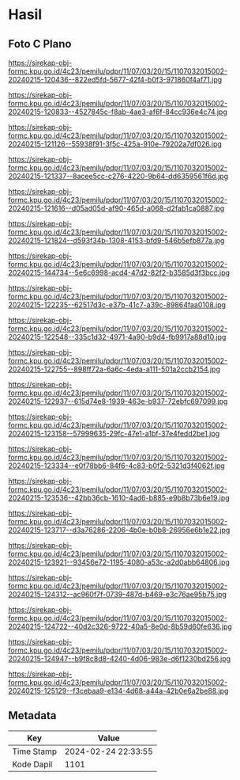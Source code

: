 # Hasil

## Foto C Plano

https://sirekap-obj-formc.kpu.go.id/4c23/pemilu/pdpr/11/07/03/20/15/1107032015002-20240215-120436--822ed5fd-5677-42f4-b0f3-971860f4af71.jpg

https://sirekap-obj-formc.kpu.go.id/4c23/pemilu/pdpr/11/07/03/20/15/1107032015002-20240215-120833--4527845c-f8ab-4ae3-af6f-84cc936e4c74.jpg

https://sirekap-obj-formc.kpu.go.id/4c23/pemilu/pdpr/11/07/03/20/15/1107032015002-20240215-121126--55938f91-3f5c-425a-910e-79202a7df026.jpg

https://sirekap-obj-formc.kpu.go.id/4c23/pemilu/pdpr/11/07/03/20/15/1107032015002-20240215-121337--8acee5cc-c276-4220-9b64-dd6359561f6d.jpg

https://sirekap-obj-formc.kpu.go.id/4c23/pemilu/pdpr/11/07/03/20/15/1107032015002-20240215-121616--d05ad05d-af90-465d-a068-d2fab1ca0887.jpg

https://sirekap-obj-formc.kpu.go.id/4c23/pemilu/pdpr/11/07/03/20/15/1107032015002-20240215-121824--d593f34b-1308-4153-bfd9-546b5efb877a.jpg

https://sirekap-obj-formc.kpu.go.id/4c23/pemilu/pdpr/11/07/03/20/15/1107032015002-20240215-144734--5e6c6998-acd4-47d2-82f2-b3585d3f3bcc.jpg

https://sirekap-obj-formc.kpu.go.id/4c23/pemilu/pdpr/11/07/03/20/15/1107032015002-20240215-122235--62517d3c-e37b-41c7-a39c-89864faa0108.jpg

https://sirekap-obj-formc.kpu.go.id/4c23/pemilu/pdpr/11/07/03/20/15/1107032015002-20240215-122548--335c1d32-4971-4a90-b9d4-fb9917a88d10.jpg

https://sirekap-obj-formc.kpu.go.id/4c23/pemilu/pdpr/11/07/03/20/15/1107032015002-20240215-122755--898ff72a-6a6c-4eda-a111-501a2ccb2154.jpg

https://sirekap-obj-formc.kpu.go.id/4c23/pemilu/pdpr/11/07/03/20/15/1107032015002-20240215-122937--615d74e8-1939-463e-b937-72ebfc697099.jpg

https://sirekap-obj-formc.kpu.go.id/4c23/pemilu/pdpr/11/07/03/20/15/1107032015002-20240215-123158--57999635-29fc-47e1-a1bf-37e4fedd2be1.jpg

https://sirekap-obj-formc.kpu.go.id/4c23/pemilu/pdpr/11/07/03/20/15/1107032015002-20240215-123334--e0f78bb6-84f6-4c83-b0f2-5321d3f4062f.jpg

https://sirekap-obj-formc.kpu.go.id/4c23/pemilu/pdpr/11/07/03/20/15/1107032015002-20240215-123536--42bb36cb-1610-4ad6-b885-e9b8b73b6e19.jpg

https://sirekap-obj-formc.kpu.go.id/4c23/pemilu/pdpr/11/07/03/20/15/1107032015002-20240215-123717--d3a76286-2206-4b0e-b0b8-26956e6b1e22.jpg

https://sirekap-obj-formc.kpu.go.id/4c23/pemilu/pdpr/11/07/03/20/15/1107032015002-20240215-123921--93456e72-1195-4080-a53c-a2d0abb64806.jpg

https://sirekap-obj-formc.kpu.go.id/4c23/pemilu/pdpr/11/07/03/20/15/1107032015002-20240215-124312--ac960f7f-0739-487d-b469-e3c76ae95b75.jpg

https://sirekap-obj-formc.kpu.go.id/4c23/pemilu/pdpr/11/07/03/20/15/1107032015002-20240215-124722--40d2c326-9722-40a5-8e0d-8b59d60fe636.jpg

https://sirekap-obj-formc.kpu.go.id/4c23/pemilu/pdpr/11/07/03/20/15/1107032015002-20240215-124947--b9f8c8d8-4240-4d06-983e-d6f1230bd256.jpg

https://sirekap-obj-formc.kpu.go.id/4c23/pemilu/pdpr/11/07/03/20/15/1107032015002-20240215-125129--f3cebaa9-e134-4d68-a44a-42b0e6a2be88.jpg


## Metadata

| Key        | Value               |
| ---------- | ------------------- |
| Time Stamp | 2024-02-24 22:33:55 |
| Kode Dapil | 1101                |



